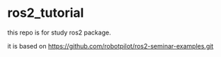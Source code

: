 # ros2_tutorial

this repo is for study ros2 package.

it is based on https://github.com/robotpilot/ros2-seminar-examples.git

